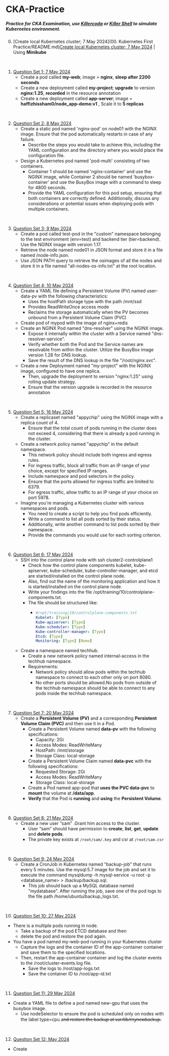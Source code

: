 # CKA-Practice
##### Practice for CKA Examination, use [Killercoda](https://killercoda.com/) or [Killer Shell](https://killer.sh/) to simulate Kubernetes environment. 

0. [Create local Kubernetes cluster; 7 May 2024](00. Kubernetes First Practice/README.md)[Create local Kubernetes cluster; 7 May 2024](https://github.com/haffizhissham/CKA-Practice/tree/main/0.%20Kubernetes%20First%20Practice) | Using **Minikube**

<br>

1. [Question Set 1; 7 May 2024](https://github.com/haffizhissham/CKA-Practice/tree/main/1.%20Kubernetes%20Test%20Questions%20%E2%80%93%201)
    *   Create a pod called **my-web**; image = **nginx**, **sleep after 2200 seconds**
    *   Create a new deployment called **my-project**; **upgrade** to version **nginx:1.25**, **recorded** in the resource annotation
    *   Create a new deployment called **app-server**; image = **haffizhissham0/node_app-demo:v1** , Scale it to **5 replicas**

<br>

2. [Question Set 2; 8 May 2024](https://github.com/haffizhissham/CKA-Practice/tree/main/2.%20Kubernetes%20Test%20Questions%20%E2%80%93%202)
   * Create a static pod named 'nginx-pod' on node01 with the NGINX image. 
Ensure that the pod automatically restarts in case of any failure. 
        * Describe the steps you would take to achieve this, including the YAML configuration and the directory where you would place the configuration file.
   * Design a Kubernetes pod named 'pod-multi' consisting of two containers.
        * Container 1 should be named 'nginx-container' and use the NGINX image, while Container 2 should be named 'busybox-container' and use the BusyBox image with a command to sleep for 4800 seconds. 
        * Provide the YAML configuration for this pod setup, ensuring that both containers are correctly defined. Additionally, discuss any considerations or potential issues when deploying pods with multiple containers.

<br>

3. [Question Set 3; 9 May 2024](https://github.com/haffizhissham/CKA-Practice/tree/main/3.%20Kubernetes%20Test%20Questions%20%E2%80%93%203)
   * Create a pod called test-pod in the "custom" namespace belonging to the test environment (env=test) and backend tier (tier=backend). Use the NGINX image with version 1.17.
   * Retrieve the node named node01 in JSON format and store it in a file named /node-info.json. 
   * Use JSON PATH query to retrieve the osimages of all the nodes and store it in a file named "all-nodes-os-info.txt" at the root location.

<br>

4. [Question Set 4; 10 May 2024](https://github.com/haffizhissham/CKA-Practice/tree/main/4.%20Kubernetes%20Test%20Questions%20%E2%80%93%204)
   * Create a YAML file defining a Persistent Volume (PV) named user-data-pv with the following characteristics:
     * Uses the hostPath storage type with the path /mnt/ssd
     * Provides ReadWriteOnce access mode
     * Reclaims the storage automatically when the PV becomes unbound from a Persistent Volume Claim (PVC)
   * Create pod of mypod with the image of nginx+redis
   * Create an NGINX Pod named "dns-resolver" using the NGINX image. 
     * Expose it internally within the cluster with a Service named "dns-resolver-service". 
     * Verify whether both the Pod and the Service names are resolvable from within the cluster. Utilize the BusyBox image version 1.28 for DNS lookup. 
     * Save the result of the DNS lookup in the file "/root/nginx.svc".
   * Create a new Deployment named "my-project" with the NGINX image, configured to have one replica. 
     * Then, upgrade the deployment to version "nginx:1.25" using rolling update strategy. 
     * Ensure that the version upgrade is recorded in the resource annotation

<br>

5. [Question Set 5; 16 May 2024](https://github.com/haffizhissham/CKA-Practice/tree/main/5.%20Kubernetes%20Test%20Questions%20%E2%80%93%205)
   * Create a replicaset named "appychip" using the NGINX image with a replica count of 4. 
     * Ensure that the total count of pods running in the cluster does not exceed 4, considering that there is already a pod running in the cluster.
   * Create a network policy named "appychip" in the default namespace.
     * This network policy should include both ingress and egress rules.
     * For ingress traffic, block all traffic from an IP range of your choice, except for specified IP ranges. 
     * Include namespace and pod selectors in the policy. 
     * Ensure that the ports allowed for ingress traffic are limited to 6379.
     * For egress traffic, allow traffic to an IP range of your choice on port 5978.
   * Imagine you're managing a Kubernetes cluster with various namespaces and pods. 
     * You need to create a script to help you find pods efficiently. 
     * Write a command to list all pods sorted by their status. 
     * Additionally, write another command to list pods sorted by their namespace. 
     * Provide the commands you would use for each sorting criterion.

<br>

6. [Question Set 6; 17 May 2024](https://github.com/haffizhissham/CKA-Practice/tree/main/6.%20Kubernetes%20Test%20Questions%20%E2%80%93%206)
   * SSH into the control plane node with ssh cluster2-controlplane1
     * Check how the control plane components kubelet, kube-apiserver, kube-scheduler, kube-controller-manager, and etcd are started/installed on the control plane node. 
     * Also, find out the name of the monitoring application and how it is started/installed on the control plane node. 
     * Write your findings into the file /opt/training/10/controlplane-components.txt. 
     * The file should be structured like:
        * ```yaml
          #/opt/training/10/controlplane-components.txt
          Kubelet: [Type]
          Kube-apiserver: [Type]
          Kube-scheduler: [Type]
          Kube-controller-manager: [Type]
          Etcd: [Type]
          Monitoring: [Type] [Name]
            ```
   * Create a namespace named techhub.
     * Create a new network policy named internal-access in the techhub namespace.
     * Requirements:
       * Network policy should allow pods within the techhub namespace to connect to each other only on port 8080. 
       * No other ports should be allowed.No pods from outside of the techhub namespace should be able to connect to any pods inside the techhub namespace. 

<br>

7. [Question Set 7; 20 May 2024](https://github.com/haffizhissham/CKA-Practice/tree/main/7.%20Kubernetes%20Test%20Questions%20%E2%80%93%207)
    * Create a **Persistent Volume (PV)** and a corresponding **Persistent Volume Claim (PVC)** and then use it in a Pod.
      * Create a Persistent Volume named **data-pv** with the following specifications:
        * Capacity: 2Gi
        * Access Modes: ReadWriteMany
        * HostPath: /mnt/storage
        * Storage Class: local-storage
      * Create a Persistent Volume Claim named **data-pvc** with the following specifications:
        * Requested Storage: 2Gi
        * Access Modes: ReadWriteMany
        * Storage Class: local-storage
      * Create a Pod named app-pod that **uses the PVC data-pvc** to **mount** the volume at **/data/app**.
      * **Verify** that the Pod is **running** and **using** the **Persistent Volume**.

<br>

8. [Question Set 8; 21 May 2024](https://github.com/haffizhissham/CKA-Practice/tree/main/8.%20Kubernetes%20Test%20Questions%20%E2%80%93%208)
    * Create a new user “sam” .Grant him access to the cluster.
      * User “sam” should have permission to **create**, **list**, **get**, **update** and **delete pods**. 
      * The private key exists at `/root/sam/.key` and csr at `/root/sam.csr`

<br>

9. [Question Set 9; 24 May 2024](https://github.com/haffizhissham/CKA-Practice/tree/main/09.%20Kubernetes%20Test%20Questions%20%E2%80%93%209)
   * Create a CronJob in Kubernetes named "backup-job" that runs every 5 minutes. Use the mysql:5.7 image for the job and set it to execute the command mysqldump -h mysql-service -u root -p <database_name> > /backup/backup.sql. 
     * This job should back up a MySQL database named "mydatabase". After running the job, save one of the pod logs to the file path /home/ubuntu/backup_logs.txt.

<br>

10. [Question Set 10; 27 May 2024](https://github.com/haffizhissham/CKA-Practice/)
   * There is a multiple pods running in node. 
     * Take a backup of the pod ETCD database and then
     * delete the pod and restore the pod again. 
   * You have a pod named my-web-pod running in your Kubernetes cluster
     * Capture the logs and the container ID of the app-container container and save them to the specified locations. 
     * Then, restart the app-container container and log the cluster events to the /root/cluster-events.log file.
       * Save the logs to /root/app-logs.txt
       * Save the container ID to /root/app-id.txt

<br>

11. [Question Set 11; 29 May 2024](https://github.com/haffizhissham/CKA-Practice/tree/main/11.%20Kubernetes%20Test%20Questions%20%E2%80%93%2011)
   * Create a YAML file to define a pod named new-gpu that uses the busybox image. 
     * Use nodeSelector to ensure the pod is scheduled only on nodes with the label type=cpu a̶n̶d̶ ̶r̶e̶s̶t̶o̶r̶e̶ ̶t̶h̶e̶ ̶b̶a̶c̶k̶u̶p̶ ̶a̶t̶ ̶v̶a̶r̶/̶l̶i̶b̶/̶m̶y̶n̶e̶w̶b̶a̶c̶k̶u̶p̶.

<br>

12.  [Question Set 12;  May 2024](https://github.com/haffizhissham/CKA-Practice/tree/main/)
   * Create 
